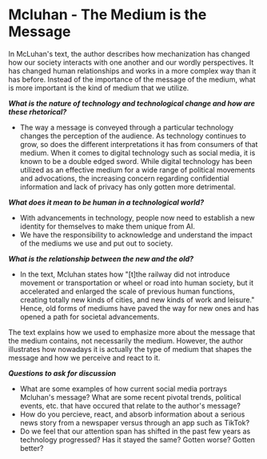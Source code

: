 # Mcluhan - The Medium is the Message
In McLuhan's text, the author describes how mechanization has changed how our society interacts with one another and our wordly perspectives. It has changed human relationships and works in a more complex way than it has before. Instead of the importance of the message of the medium, what is more important is the kind of medium that we utilize.

**_What is the nature of technology and technological change and how are these rhetorical?_**
* The way a message is conveyed through a particular technology changes the perception of the audience. As technology continues to grow, so does the different interpretations it has from consumers of that medium. When it comes to digital technology such as social media, it is known to be a double edged sword. While digital technology has been utilized as an effective medium for a wide range of political movements and advocations, the increasing concern regarding confidential information and lack of privacy has only gotten more detrimental.

**_What does it mean to be human in a technological world?_**
* With advancements in technology, people now need to establish  a new identity for themselves to make them unique from AI.
* We have the responsibility to acknowledge and understand the impact of the mediums we use and put out to society.

**_What is the relationship between the new and the old?_**
* In the text, Mcluhan states how "[t]the railway did not introduce movement or transportation or wheel or road into human society, but it accelerated and enlarged the scale of previous human functions, creating totally new kinds of cities, and new kinds of work and leisure." Hence, old forms of mediums have paved the way for new ones and has opened a path for societal advancements.

The text explains how we used to emphasize more about the message that the medium contains, not necessarily the medium. However, the author illustrates how nowadays it is actually the type of medium that shapes the message and how we perceive and react to it.

**_Questions to ask for discussion_**

* What are some examples of how current social media portrays Mcluhan's message? What are some recent pivotal trends, political events, etc. that have occured that relate to the author's message?
* How do you percieve, react, and absorb information about a serious news story from a newspaper versus through an app such as TikTok?
* Do we feel that our attention span has shifted in the past few years as technology progressed? Has it stayed the same? Gotten worse? Gotten better?